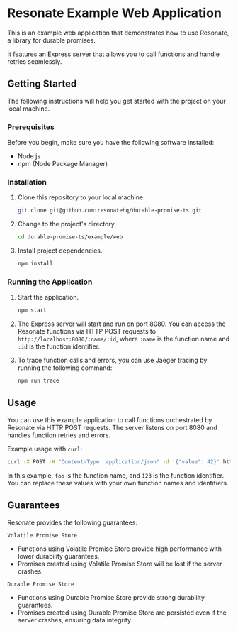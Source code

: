 # Resonate Example Web Application

This is an example web application that demonstrates how to use Resonate, a library for durable promises. 

It features an Express server that allows you to call functions and handle retries seamlessly.

## Getting Started

The following instructions will help you get started with the project on your local machine.

### Prerequisites

Before you begin, make sure you have the following software installed:

- Node.js
- npm (Node Package Manager)

### Installation

1. Clone this repository to your local machine.

   ```bash
   git clone git@github.com:resonatehq/durable-promise-ts.git
   ```

2. Change to the project's directory.

   ```bash
   cd durable-promise-ts/example/web
   ```

3. Install project dependencies.

   ```bash
   npm install
   ```

### Running the Application

1. Start the application.

   ```bash
   npm start
   ```

2. The Express server will start and run on port 8080. You can access the Resonate functions via HTTP POST requests to `http://localhost:8080/:name/:id`, where `:name` is the function name and `:id` is the function identifier.

3. To trace function calls and errors, you can use Jaeger tracing by running the following command:

   ```bash
   npm run trace
   ```

## Usage

You can use this example application to call functions orchestrated by Resonate via HTTP POST requests. The server listens on port 8080 and handles function retries and errors.

Example usage with `curl`:

```bash
curl -X POST -H "Content-Type: application/json" -d '{"value": 42}' http://localhost:8080/foo/123
```

In this example, `foo` is the function name, and `123` is the function identifier. You can replace these values with your own function names and identifiers.

## Guarantees

Resonate provides the following guarantees:

`Volatile Promise Store`
- Functions using Volatile Promise Store provide high performance with lower durability guarantees.
- Promises created using Volatile Promise Store will be lost if the server crashes.

`Durable Promise Store`
- Functions using Durable Promise Store provide strong durability guarantees.
- Promises created using Durable Promise Store are persisted even if the server crashes, ensuring data integrity.
